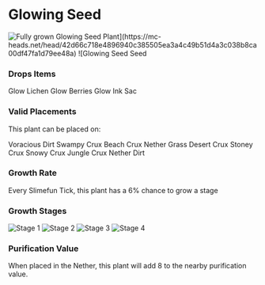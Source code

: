 # Glowing Seed

![Fully grown $Glowing Seed Plant](https://mc-heads.net/head/42d66c718e4896940c385505ea3a4c49b51d4a3c038b8ca00df47fa1d79ee48a) ![$Glowing Seed Seed](https://mc-heads.net/head/660e8f971fcc83cf57a3e15b458317119e9f623d441bbf197e68125c80a23f30)

### Drops Items

Glow Lichen
Glow Berries
Glow Ink Sac


### Valid Placements

This plant can be placed on:

Voracious Dirt
Swampy Crux
Beach Crux
Nether Grass
Desert Crux
Stoney Crux
Snowy Crux
Jungle Crux
Nether Dirt


### Growth Rate

Every Slimefun Tick, this plant has a 6% chance to grow a stage

### Growth Stages

![Stage 1](https://mc-heads.net/head/e5b482e148ea851380d74d04072ece4c0c892fd2b217350522b93db355fb561f) ![Stage 2](https://mc-heads.net/head/e5ab927ea02d5f08bcdc51f5c09292e777f3ff50dac703078d9fc4d904f3f1f0) ![Stage 3](https://mc-heads.net/head/5e7d330785f79365de04030208a4ab59ba78435116ffa6ad4036aa15524425dd) ![Stage 4](https://mc-heads.net/head/519bddfb0263abc57ab94091c09edbec0216bbd6674e6911497efe469cf01c65)

### Purification Value

When placed in the Nether, this plant will add 8 to the nearby purification value.